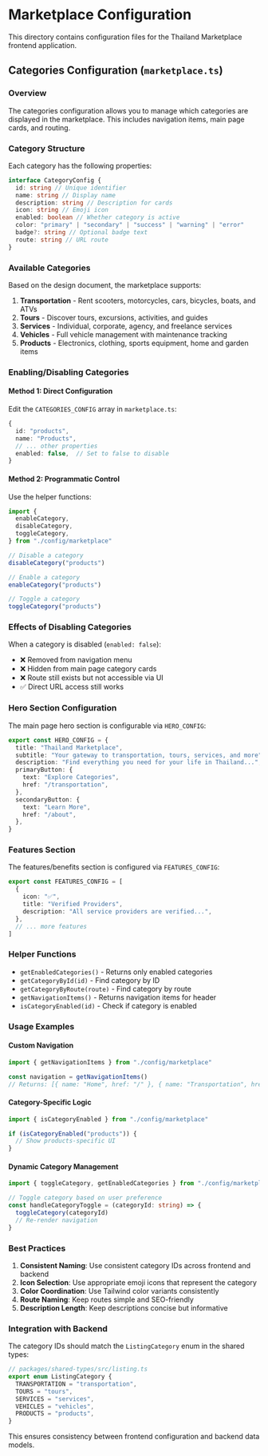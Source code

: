 # Marketplace Configuration

This directory contains configuration files for the Thailand Marketplace
frontend application.

## Categories Configuration (`marketplace.ts`)

### Overview

The categories configuration allows you to manage which categories are displayed
in the marketplace. This includes navigation items, main page cards, and
routing.

### Category Structure

Each category has the following properties:

```typescript
interface CategoryConfig {
  id: string // Unique identifier
  name: string // Display name
  description: string // Description for cards
  icon: string // Emoji icon
  enabled: boolean // Whether category is active
  color: "primary" | "secondary" | "success" | "warning" | "error"
  badge?: string // Optional badge text
  route: string // URL route
}
```

### Available Categories

Based on the design document, the marketplace supports:

1. **Transportation** - Rent scooters, motorcycles, cars, bicycles, boats, and
   ATVs
2. **Tours** - Discover tours, excursions, activities, and guides
3. **Services** - Individual, corporate, agency, and freelance services
4. **Vehicles** - Full vehicle management with maintenance tracking
5. **Products** - Electronics, clothing, sports equipment, home and garden items

### Enabling/Disabling Categories

#### Method 1: Direct Configuration

Edit the `CATEGORIES_CONFIG` array in `marketplace.ts`:

```typescript
{
  id: "products",
  name: "Products",
  // ... other properties
  enabled: false,  // Set to false to disable
}
```

#### Method 2: Programmatic Control

Use the helper functions:

```typescript
import {
  enableCategory,
  disableCategory,
  toggleCategory,
} from "./config/marketplace"

// Disable a category
disableCategory("products")

// Enable a category
enableCategory("products")

// Toggle a category
toggleCategory("products")
```

### Effects of Disabling Categories

When a category is disabled (`enabled: false`):

- ❌ Removed from navigation menu
- ❌ Hidden from main page category cards
- ❌ Route still exists but not accessible via UI
- ✅ Direct URL access still works

### Hero Section Configuration

The main page hero section is configurable via `HERO_CONFIG`:

```typescript
export const HERO_CONFIG = {
  title: "Thailand Marketplace",
  subtitle: "Your gateway to transportation, tours, services, and more",
  description: "Find everything you need for your life in Thailand...",
  primaryButton: {
    text: "Explore Categories",
    href: "/transportation",
  },
  secondaryButton: {
    text: "Learn More",
    href: "/about",
  },
}
```

### Features Section

The features/benefits section is configured via `FEATURES_CONFIG`:

```typescript
export const FEATURES_CONFIG = [
  {
    icon: "✅",
    title: "Verified Providers",
    description: "All service providers are verified...",
  },
  // ... more features
]
```

### Helper Functions

- `getEnabledCategories()` - Returns only enabled categories
- `getCategoryById(id)` - Find category by ID
- `getCategoryByRoute(route)` - Find category by route
- `getNavigationItems()` - Returns navigation items for header
- `isCategoryEnabled(id)` - Check if category is enabled

### Usage Examples

#### Custom Navigation

```typescript
import { getNavigationItems } from "./config/marketplace"

const navigation = getNavigationItems()
// Returns: [{ name: "Home", href: "/" }, { name: "Transportation", href: "/transportation" }, ...]
```

#### Category-Specific Logic

```typescript
import { isCategoryEnabled } from "./config/marketplace"

if (isCategoryEnabled("products")) {
  // Show products-specific UI
}
```

#### Dynamic Category Management

```typescript
import { toggleCategory, getEnabledCategories } from "./config/marketplace"

// Toggle category based on user preference
const handleCategoryToggle = (categoryId: string) => {
  toggleCategory(categoryId)
  // Re-render navigation
}
```

### Best Practices

1. **Consistent Naming**: Use consistent category IDs across frontend and
   backend
2. **Icon Selection**: Use appropriate emoji icons that represent the category
3. **Color Coordination**: Use Tailwind color variants consistently
4. **Route Naming**: Keep routes simple and SEO-friendly
5. **Description Length**: Keep descriptions concise but informative

### Integration with Backend

The category IDs should match the `ListingCategory` enum in the shared types:

```typescript
// packages/shared-types/src/listing.ts
export enum ListingCategory {
  TRANSPORTATION = "transportation",
  TOURS = "tours",
  SERVICES = "services",
  VEHICLES = "vehicles",
  PRODUCTS = "products",
}
```

This ensures consistency between frontend configuration and backend data models.
